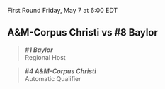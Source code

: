 First Round
Friday, May 7 at 6:00 EDT
## A&M-Corpus Christi vs #8 Baylor

> ***#1 Baylor***  
> Regional Host

> ***#4 A&M-Corpus Christi***  
> Automatic Qualifier